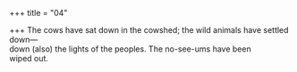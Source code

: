 +++
title = "04"

+++
The cows have sat down in the cowshed; the wild animals have settled  down—  
down (also) the lights of the peoples. The no-see-ums have been  
wiped out.  